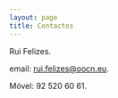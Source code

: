 ```yaml
---
layout: page
title: Contactos
---
```


Rui Felizes.

email:  [rui.felizes@oocn.eu](mailto:rui.felizes@oocn.eu).

Móvel: 92 520 60 61.



